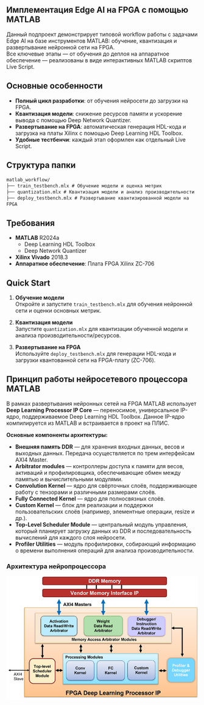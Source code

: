 ## Имплементация Edge AI на FPGA с помощью MATLAB

Данный подпроект демонстрирует типовой workflow работы с задачами Edge AI на базе инструментов MATLAB: обучение, квантизация и развертывание нейронной сети на FPGA.  
Все ключевые этапы — от обучения до деплоя на аппаратное обеспечение — реализованы в виде интерактивных MATLAB скриптов Live Script.

## Основные особенности

- **Полный цикл разработки**: от обучения нейросети до загрузки на FPGA.
- **Квантизация модели**: снижение ресурсов памяти и ускорение вывода с помощью Deep Network Quantizer.
- **Развертывание на FPGA**: автоматическая генерация HDL-кода и загрузка на платы Xilinx с помощью Deep Learning HDL Toolbox.
- **Удобные тестбенчи**: каждый этап оформлен как отдельный Live Script.

## Структура папки
```
matlab_workflow/
├── train_testbench.mlx # Обучение модели и оценка метрик
├── quantization.mlx # Квантизация модели и анализ производительности
├── deploy_testbench.mlx # Развертывание квантизированной модели на FPGA
```
## Требования

- **MATLAB** R2024a
    - Deep Learning HDL Toolbox
    - Deep Network Quantizer
- **Xilinx Vivado** 2018.3
- **Аппаратное обеспечение**: Плата FPGA Xilinx ZC-706

## Quick Start

1. **Обучение модели**  
   Откройте и запустите `train_testbench.mlx` для обучения нейронной сети и оценки основных метрик.

2. **Квантизация модели**  
   Запустите `quantization.mlx` для квантизации обученной модели и анализа производительности/ресурсов.

3. **Развертывание на FPGA**  
   Используйте `deploy_testbench.mlx` для генерации HDL-кода и загрузки квантованной сети на FPGA-плату (ZC-706).

## Принцип работы нейросетевого процессора MATLAB

В рамках развертывания нейронных сетей на FPGA MATLAB использует **Deep Learning Processor IP Core** — переносимое, универсальное IP-ядро, поддерживаемое Deep Learning HDL Toolbox. Данное IP-ядро компилируется из MATLAB и встраивается в проект на ПЛИС.

**Основные компоненты архитектуры:**
- **Внешняя память DDR** — для хранения входных данных, весов и выходных данных. Передача осуществляется по трем интерфейсам AXI4 Master.
- **Arbitrator modules** — контроллеры доступа к памяти для весов, активаций и профилировщика, обеспечивающие обмен между памятью и вычислительными модулями.
- **Convolution Kernel** — ядро для свёрточных слоёв, поддерживающее работу с тензорами и различными размерами слоёв.
- **Fully Connected Kernel** — ядро для полносвязных слоёв.
- **Custom Kernel** — блок для реализации и поддержки пользовательских слоёв (например, элементные операции, resize и др.).
- **Top-Level Scheduler Module** — центральный модуль управления, который планирует загрузку данных из DDR и последовательность вычислений для каждого слоя нейросети.
- **Profiler Utilities** — модуль профилировки, собирающий информацию о времени выполнения операций для анализа производительности.

### Архитектура нейропроцессора

![Архитектура Deep Learning Processor IP Core](deep_learning_processor_architecture.png)

